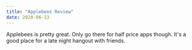 ```yaml
---
title: "Applebees Review"
date: 2020-06-13
---
```


Applebees is pretty great.
Only go there for half price apps though.
It's a good place for a late night hangout with friends.
